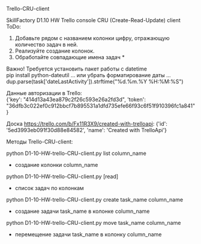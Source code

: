 Trello-CRU-client 

SkillFactory D1.10 HW Trello console CRU (Create-Read-Update) client
ToDo:
  1. Добавьте рядом с названием колонки цифру, отражающую количество задач в ней.
  2. Реализуйте создание колонок.
  3. Обработайте совпадающие имена задач *


Важно! 
Требуется установить пакет работы с datetime  
  pip install python-dateutil
... или убрать форматирование даты ... dup.parse(task['dateLastActivity']).strftime("%d.%m.%Y %H:%M:%S")

Данные авторизации в Trello:  
  {'key': "414d13a43ea879c2f26c593e26a2fd3d", 'token': "36dfb3c022ef0c912bbcf7b895531a1dfd735efe66f93c6f51f910396fc1a841"}  

Доска https://trello.com/b/Fx11R3X9/created-with-trelloapi:
  {'id': '5ed3993eb091f30d88e84582', 'name': 'Created with TrelloApi'}

Методы Trello-CRU-client:

python D1-10-HW-trello-CRU-client.py list column_name 
- создание колонки column_name

python D1-10-HW-trello-CRU-client.py [read] 
- список задач по колонкам 

python D1-10-HW-trello-CRU-client.py create task_name column_name 
- создание задачи task_name в колонке column_name 

python D1-10-HW-trello-CRU-client.py move task_name column_name 
- перемещение задачи task_name в колонку column_name
